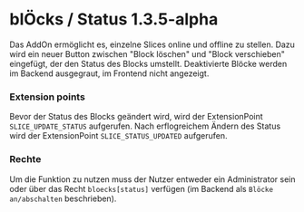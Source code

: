 blÖcks / Status 1.3.5-alpha
=======================

Das AddOn ermöglicht es, einzelne Slices online und offline zu stellen. Dazu wird ein neuer Button
zwischen "Block löschen" und "Block verschieben" eingefügt, der den Status des Blocks  umstellt. Deaktivierte
Blöcke werden im Backend ausgegraut, im Frontend nicht angezeigt.

### Extension points

Bevor der Status des Blocks geändert wird, wird der ExtensionPoint ```SLICE_UPDATE_STATUS``` aufgerufen. Nach
erflogreichem Ändern des Status wird der ExtensionPoint ```SLICE_STATUS_UPDATED``` aufgerufen.

### Rechte
Um die Funktion zu nutzen muss der Nutzer entweder ein Administrator sein oder über das Recht ```bloecks[status]```
verfügen (im Backend als ```Blöcke an/abschalten``` beschrieben).
